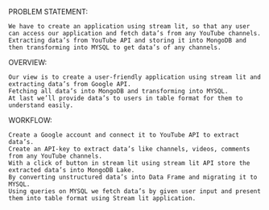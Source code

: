 
PROBLEM STATEMENT:
	
 	We have to create an application using stream lit, so that any user can access our application and fetch data’s from any YouTube channels. 
	Extracting data’s from YouTube API and storing it into MongoDB and then transforming into MYSQL to get data’s of any channels.   

OVERVIEW:
	
 	Our view is to create a user-friendly application using stream lit and extracting data’s from Google API.
  	Fetching all data’s into MongoDB and transforming into MYSQL. 
  	At last we’ll provide data’s to users in table format for them to understand easily.

WORKFLOW:
	
 	Create a Google account and connect it to YouTube API to extract data’s. 
  	Create an API-key to extract data’s like channels, videos, comments from any YouTube channels. 
	With a click of button in stream lit using stream lit API store the extracted data’s into MongoDB Lake. 
 	By converting unstructured data’s into Data Frame and migrating it to MYSQL.
  	Using queries on MYSQL we fetch data’s by given user input and present them into table format using Stream lit application.
